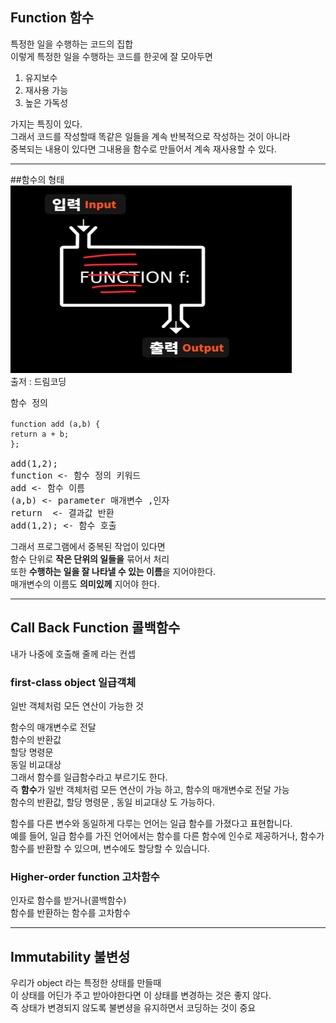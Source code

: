 ## Function 함수
특정한 일을 수행하는 코드의 집합   
이렇게 특정한 일을 수행하는 코드를 한곳에 잘 모아두면   
1. 유지보수
2. 재사용 가능
3. 높은 가독성  
   
가지는 특징이 있다.   
그래서 코드를 작성할때 똑같은 일들을 계속 반복적으로 작성하는 것이 아니라   
중복되는 내용이 있다면 그내용을 함수로 만들어서 계속 재사용할 수 있다.   

*** 
##함수의 형태   
<img height="300px" src="..\..\img\function.PNG" width="450px"/>   
출저 : 드림코딩

<pre>
함수 정의
<code>
function add (a,b) {
return a + b;
};
</code>
add(1,2);
function <- 함수 정의 키워드
add <- 함수 이름
(a,b) <- parameter 매개변수 ,인자
return  <- 결과값 반환
add(1,2); <- 함수 호출
</pre>
그래서 프로그램에서 중복된 작업이 있다면   
함수 단위로 **작은 단위의 일들을** 묶어서 처리    
또한 **수행하는 일을 잘 나타낼 수 있는 이름**을 지어야한다.   
매개변수의 이름도 **의미있께** 지어야 한다.

***
## Call Back Function 콜백함수
내가 나중에 호출해 줄께 라는 컨셉   
### first-class object  일급객체
일반 객체처럼 모든 연산이 가능한 것   
   
함수의 매개변수로 전달   
함수의 반환값   
할당 명령문   
동일 비교대상   
그래서 함수를 일급함수라고 부르기도 한다.   
즉 **함수**가 일반 객체처럼 모든 연산이 가능 하고, 함수의 매개변수로 전달 가능   
함수의 반환값, 할당 명령문 , 동일 비교대상 도 가능하다.
   
함수를 다른 변수와 동일하게 다루는 언어는 일급 함수를 가졌다고 표현합니다.  
예를 들어, 일급 함수를 가진 언어에서는 함수를 다른 함수에 인수로 제공하거나, 함수가 함수를 반환할 수 있으며, 변수에도 할당할 수 있습니다.  
### Higher-order function 고차함수
인자로 함수를 받거나(콜백함수)   
함수를 반환하는 함수를 고차함수

***
## Immutability 불변성
우리가 object 라는 특정한 상태를 만들때    
이 상태를 어딘가 주고 받아야한다면 이 상태를 변경하는 것은 좋지 않다.   
즉 상태가 변경되지 않도록 불변셩을 유지하면서 코딩하는 것이 중요
